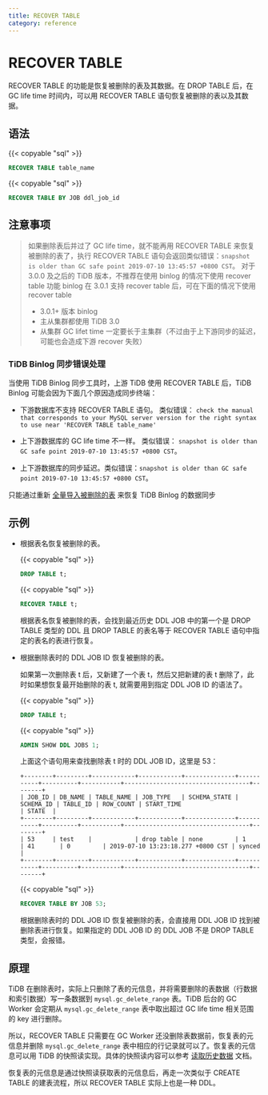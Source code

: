 ```yaml
---
title: RECOVER TABLE
category: reference
---
```


# RECOVER TABLE

RECOVER TABLE 的功能是恢复被删除的表及其数据。在 DROP TABLE 后，在 GC life time 时间内，可以用 RECOVER TABLE 语句恢复被删除的表以及其数据。

## 语法

{{< copyable "sql" >}}

```sql
RECOVER TABLE table_name
```

{{< copyable "sql" >}}

```sql
RECOVER TABLE BY JOB ddl_job_id
```

## **注意事项**

>
> 如果删除表后并过了 GC life time，就不能再用 RECOVER TABLE 来恢复被删除的表了，执行 RECOVER TABLE 语句会返回类似错误：`snapshot is older than GC safe point 2019-07-10 13:45:57 +0800 CST`。
> 对于 3.0.0 及之后的 TiDB 版本，不推荐在使用 binlog 的情况下使用 recover table 功能
>  binlog 在 3.0.1 支持 recover table 后，可在下面的情况下使用 recover table
   > * 3.0.1+ 版本 binlog
   > * 主从集群都使用 TiDB 3.0
   > * 从集群 GC lifet time 一定要长于主集群（不过由于上下游同步的延迟，可能也会造成下游 recover 失败）


### TiDB Binlog 同步错误处理

当使用 TiDB Binlog 同步工具时，上游 TiDB 使用 RECOVER TABLE 后，TiDB Binlog 可能会因为下面几个原因造成同步终端：

* 下游数据库不支持 RECOVER TABLE 语句。 类似错误： `check the manual that corresponds to your MySQL server version for the right syntax to use near 'RECOVER TABLE table_name'`

* 上下游数据库的 GC life time 不一样。 类似错误： `snapshot is older than GC safe point 2019-07-10 13:45:57 +0800 CST`。

* 上下游数据库的同步延迟。类似错误：`snapshot is older than GC safe point 2019-07-10 13:45:57 +0800 CST`。

只能通过重新 [全量导入被删除的表](/v3.0/how-to/migrate/overview.md#mysql-数据的全量迁移) 来恢复 TiDB Binlog 的数据同步

## 示例

- 根据表名恢复被删除的表。

    {{< copyable "sql" >}}

    ```sql
    DROP TABLE t;
    ```

    {{< copyable "sql" >}}

    ```sql
    RECOVER TABLE t;
    ```

    根据表名恢复被删除的表，会找到最近历史 DDL JOB 中的第一个是 DROP TABLE 类型的 DDL 且 DROP TABLE 的表名等于 RECOVER TABLE 语句中指定的表名的表进行恢复。

- 根据删除表时的 DDL JOB ID 恢复被删除的表。

    如果第一次删除表 t 后，又新建了一个表 t，然后又把新建的表 t 删除了，此时如果想恢复最开始删除的表 t, 就需要用到指定 DDL JOB ID 的语法了。

    {{< copyable "sql" >}}

    ```sql
    DROP TABLE t;
    ```

    {{< copyable "sql" >}}

    ```sql
    ADMIN SHOW DDL JOBS 1;
    ```

    上面这个语句用来查找删除表 t 时的 DDL JOB ID，这里是 53：

    ```
    +--------+---------+------------+------------+--------------+-----------+----------+-----------+-----------------------------------+--------+
    | JOB_ID | DB_NAME | TABLE_NAME | JOB_TYPE   | SCHEMA_STATE | SCHEMA_ID | TABLE_ID | ROW_COUNT | START_TIME                        | STATE  |
    +--------+---------+------------+------------+--------------+-----------+----------+-----------+-----------------------------------+--------+
    | 53     | test    |            | drop table | none         | 1         | 41       | 0         | 2019-07-10 13:23:18.277 +0800 CST | synced |
    +--------+---------+------------+------------+--------------+-----------+----------+-----------+-----------------------------------+--------+
    ```

    {{< copyable "sql" >}}

    ```sql
    RECOVER TABLE BY JOB 53;
    ```

    根据删除表时的 DDL JOB ID 恢复被删除的表，会直接用 DDL JOB ID 找到被删除表进行恢复。如果指定的 DDL JOB ID 的 DDL JOB 不是 DROP TABLE 类型，会报错。

## 原理

TiDB 在删除表时，实际上只删除了表的元信息，并将需要删除的表数据（行数据和索引数据）写一条数据到 `mysql.gc_delete_range` 表。TiDB 后台的 GC Worker 会定期从 `mysql.gc_delete_range` 表中取出超过 GC life time 相关范围的 key 进行删除。

所以，RECOVER TABLE 只需要在 GC Worker 还没删除表数据前，恢复表的元信息并删除 `mysql.gc_delete_range` 表中相应的行记录就可以了。恢复表的元信息可以用 TiDB 的快照读实现。具体的快照读内容可以参考 [读取历史数据](/how-to/get-started/read-historical-data.md) 文档。

恢复表的元信息是通过快照读获取表的元信息后，再走一次类似于 CREATE TABLE 的建表流程，所以 RECOVER TABLE 实际上也是一种 DDL。
